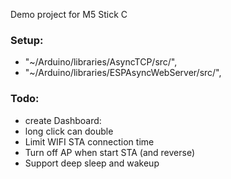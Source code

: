 Demo project for M5 Stick C

### Setup:
- "~/Arduino/libraries/AsyncTCP/src/",
- "~/Arduino/libraries/ESPAsyncWebServer/src/",


### Todo:
* create Dashboard:
* long click can double
* Limit WIFI STA connection time
* Turn off AP when start STA (and reverse)
* Support deep sleep and wakeup
  